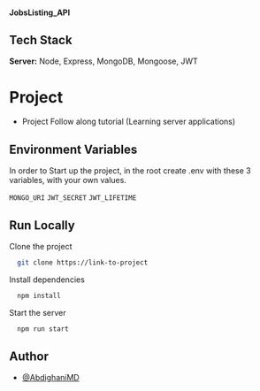 #### JobsListing_API

## Tech Stack

**Server:** Node, Express, MongoDB, Mongoose, JWT

# Project
  - Project Follow along tutorial (Learning server applications)

## Environment Variables
In order to Start up the project, in the root create .env with these 3 variables, with your own values.

`MONGO_URI`
`JWT_SECRET`
`JWT_LIFETIME`

## Run Locally

Clone the project

```bash
  git clone https://link-to-project
```

Install dependencies

```bash
  npm install
```

Start the server

```bash
  npm run start
```


## Author

- [@AbdighaniMD](https://github.com/AbdighaniMD)